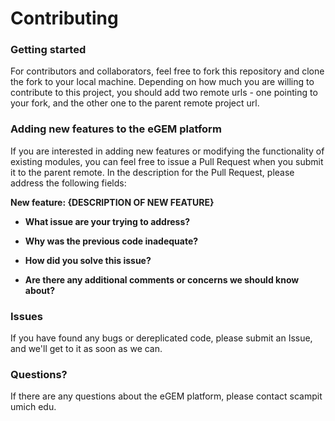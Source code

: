 # Contributing

### Getting started
For contributors and collaborators, feel free to fork this repository and clone the fork to your local machine. Depending on how much you are willing to contribute to this project, you should add two remote urls - one pointing to your fork, and the other one to the parent remote project url.

### Adding new features to the eGEM platform
If you are interested in adding new features or modifying the functionality of existing modules, you can feel free to issue a Pull Request when you submit it to the parent remote. In the description for the Pull Request, please address the following fields:

**New feature: {DESCRIPTION OF NEW FEATURE}**
  * **What issue are your trying to address?**
  
  * **Why was the previous code inadequate?**
  
  * **How did you solve this issue?**
  
  * **Are there any additional comments or concerns we should know about?**
  
### Issues
If you have found any bugs or dereplicated code, please submit an Issue, and we'll get to it as soon as we can.

### Questions?
If there are any questions about the eGEM platform, please contact scampit <at> umich <dot> edu.

